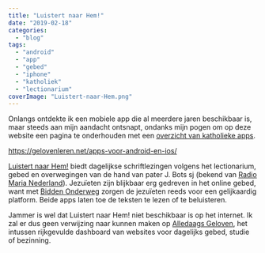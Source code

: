 ```yaml
---
title: "Luistert naar Hem!"
date: "2019-02-18"
categories: 
  - "blog"
tags: 
  - "android"
  - "app"
  - "gebed"
  - "iphone"
  - "katholiek"
  - "lectionarium"
coverImage: "Luistert-naar-Hem.png"
---
```


Onlangs ontdekte ik een mobiele app die al meerdere jaren beschikbaar is, maar steeds aan mijn aandacht ontsnapt, ondanks mijn pogen om op deze website een pagina te onderhouden met een [overzicht van katholieke apps](/page/apps-voor-android-en-ios/).  

https://gelovenleren.net/apps-voor-android-en-ios/

[Luistert naar Hem!](https://app.luistertnaarhem.nl/#!/home) biedt dagelijkse schriftlezingen volgens het lectionarium, gebed en overwegingen van de hand van pater J. Bots sj (bekend van [Radio Maria Nederland](https://www.radiomaria.nl/?p=2089)). Jezuïeten zijn blijkbaar erg gedreven in het online gebed, want met [Bidden Onderweg](https://biddenonderweg.org/) zorgen de jezuïeten reeds voor een gelijkaardig platform. Beide apps laten toe de teksten te lezen of te beluisteren.  

Jammer is wel dat Luistert naar Hem! niet beschikbaar is op het internet. Ik zal er dus geen verwijzing naar kunnen maken op [Alledaags Geloven](http://alledaags.gelovenleren.net/), het intussen rijkgevulde dashboard van websites voor dagelijks gebed, studie of bezinning.
